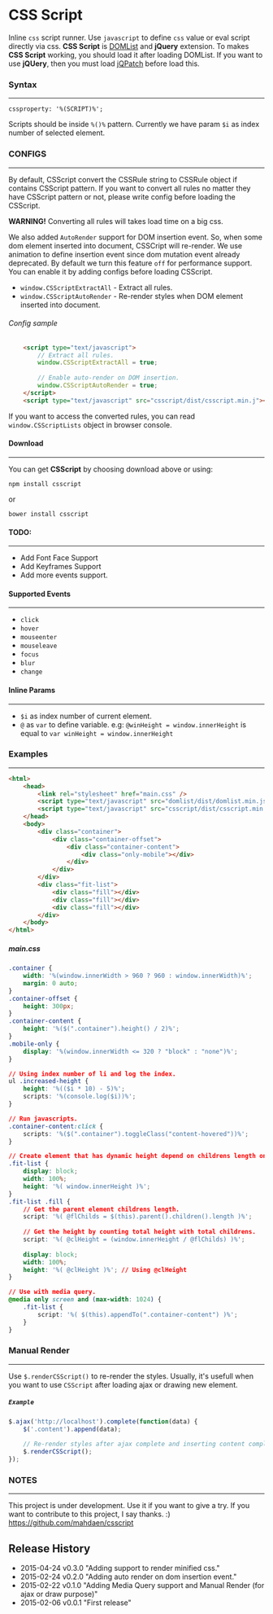 CSS Script
====

Inline `css` script runner. Use `javascript` to define `css` value or eval script directly via css.
**CSS Script** is [DOMList](https://github.com/mahdaen/domlist) and **jQuery** extension.
To makes **CSS Script** working, you should load it after loading DOMList.
If you want to use **jQUery**, then you must load [jQPatch](https://github.com/mahdaen/jqpatch) before load this. 

### **Syntax**
***

`cssproperty: '%(SCRIPT)%';`

Scripts should be inside `%()%` pattern. Currently we have param `$i` as index number of selected element.

### **CONFIGS**
***

By default, CSScript convert the CSSRule string to CSSRule object if contains CSScript pattern.
If you want to convert all rules no matter they have CSScript pattern or not, please write config before loading the CSScript.

**WARNING!** Converting all rules will takes load time on a big css.

We also added `AutoRender` support for DOM insertion event. So, when some dom element inserted into document,
CSSCript will re-render. We use animation to define insertion event since dom mutation event already deprecated.
By default we turn this feature `off` for performance support. You can enable it by adding configs before loading CSScript.

- `window.CSScriptExtractAll` - Extract all rules.
- `window.CSScriptAutoRender` - Re-render styles when DOM element inserted into document.

###### Config sample
```html
	<script type="text/javascript">
		// Extract all rules.
		window.CSScriptExtractAll = true;
		
		// Enable auto-render on DOM insertion.
		window.CSScriptAutoRender = true;
	</script>
	<script type="text/javascript" src="csscript/dist/csscript.min.j"></script>
```

If you want to access the converted rules, you can read `window.CSScriptLists` object in browser console.

#### **Download**
***

You can get **CSScript** by choosing download above or using:
```
npm install csscript
```
or
```
bower install csscript
```

#### **TODO**:
***

* Add Font Face Support
* Add Keyframes Support
* Add more events support.

#### **Supported Events**
***

- `click`
- `hover`
- `mouseenter`
- `mouseleave`
- `focus`
- `blur`
- `change`

#### **Inline Params**
***

- `$i` as index number of current element.
- `@` as `var` to define variable. e.g: `@winHeight = window.innerHeight` is equal to `var winHeight = window.innerHeight`

### **Examples**
***

```html
<html>
	<head>
		<link rel="stylesheet" href="main.css" />
		<script type="text/javascript" src="domlist/dist/domlist.min.js"></script>
		<script type="text/javascript" src="csscript/dist/csscript.min.js"></script>
	</head>
	<body>
		<div class="container">
			<div class="container-offset">
				<div class="container-content">
					<div class="only-mobile"></div>
				</div>
			</div>
		</div>
		<div class="fit-list">
			<div class="fill"></div>
			<div class="fill"></div>
			<div class="fill"></div>
		</div>
	</body>
</html>
```

##### **main.css**
```css
.container {
	width: '%(window.innerWidth > 960 ? 960 : window.innerWidth)%';
	margin: 0 auto;
}
.container-offset {
	height: 300px;
}
.container-content {
	height: '%($(".container").height() / 2)%';
}
.mobile-only {
	display: '%(window.innerWidth <= 320 ? "block" : "none")%';
}

// Using index number of li and log the index.
ul .increased-height {
	height: '%(($i * 10) - 5)%';
	scripts: '%(console.log($i))%';
}

// Run javascripts.
.container-content:click {
    scripts: '%($(".container").toggleClass("content-hovered"))%';
}

// Create element that has dynamic height depend on childrens length on parent element.
.fit-list {
	display: block;
	width: 100%;
	height: '%( window.innerHeight )%';
}
.fit-list .fill {
	// Get the parent element childrens length.
	script: '%( @flChilds = $(this).parent().children().length )%';
	
	// Get the height by counting total height with total childrens.
	script: '%( @clHeight = (window.innerHeight / @flChilds) )%';
	
	display: block;
	width: 100%;
	height: '%( @clHeight )%'; // Using @clHeight
}

// Use with media query.
@media only screen and (max-width: 1024) {
    .fit-list {
        script: '%( $(this).appendTo(".container-content") )%';
    }
}
```

### **Manual Render**
***

Use `$.renderCSScript()` to re-render the styles.
Usually, it's usefull when you want to use `CSScript` after loading ajax or drawing new element.

##### `Example`
```js
$.ajax('http://localhost').complete(function(data) {
    $('.content').append(data);
    
    // Re-render styles after ajax complete and inserting content complete.
    $.renderCSScript();
});
```

### **NOTES**
***

This project is under development. Use it if you want to give a try.
If you want to contribute to this project, I say thanks. :)
https://github.com/mahdaen/csscript


## Release History
* 2015-04-24        v0.3.0      "Adding support to render minified css."
* 2015-02-24        v0.2.0      "Adding auto render on dom insertion event."
* 2015-02-22        v0.1.0      "Adding Media Query support and Manual Render (for ajax or draw purpose)"
* 2015-02-06        v0.0.1      "First release"
